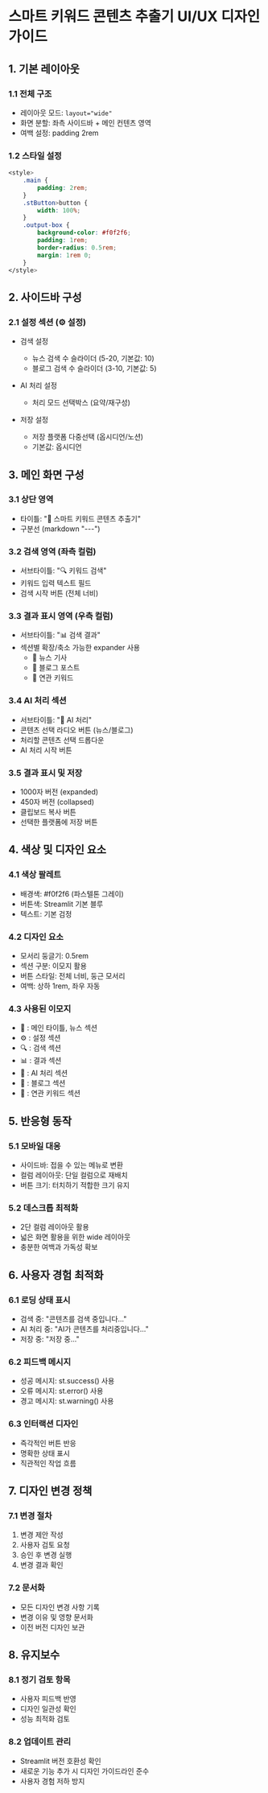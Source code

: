 # 스마트 키워드 콘텐츠 추출기 UI/UX 디자인 가이드

## 1. 기본 레이아웃

### 1.1 전체 구조
- 레이아웃 모드: `layout="wide"`
- 화면 분할: 좌측 사이드바 + 메인 컨텐츠 영역
- 여백 설정: padding 2rem

### 1.2 스타일 설정
```css
<style>
    .main {
        padding: 2rem;
    }
    .stButton>button {
        width: 100%;
    }
    .output-box {
        background-color: #f0f2f6;
        padding: 1rem;
        border-radius: 0.5rem;
        margin: 1rem 0;
    }
</style>
```

## 2. 사이드바 구성

### 2.1 설정 섹션 (⚙️ 설정)
- 검색 설정
  - 뉴스 검색 수 슬라이더 (5-20, 기본값: 10)
  - 블로그 검색 수 슬라이더 (3-10, 기본값: 5)

- AI 처리 설정
  - 처리 모드 선택박스 (요약/재구성)

- 저장 설정
  - 저장 플랫폼 다중선택 (옵시디언/노션)
  - 기본값: 옵시디언

## 3. 메인 화면 구성

### 3.1 상단 영역
- 타이틀: "📰 스마트 키워드 콘텐츠 추출기"
- 구분선 (markdown "---")

### 3.2 검색 영역 (좌측 컬럼)
- 서브타이틀: "🔍 키워드 검색"
- 키워드 입력 텍스트 필드
- 검색 시작 버튼 (전체 너비)

### 3.3 결과 표시 영역 (우측 컬럼)
- 서브타이틀: "📊 검색 결과"
- 섹션별 확장/축소 가능한 expander 사용
  - 📰 뉴스 기사
  - 📝 블로그 포스트
  - 🔄 연관 키워드

### 3.4 AI 처리 섹션
- 서브타이틀: "🤖 AI 처리"
- 콘텐츠 선택 라디오 버튼 (뉴스/블로그)
- 처리할 콘텐츠 선택 드롭다운
- AI 처리 시작 버튼

### 3.5 결과 표시 및 저장
- 1000자 버전 (expanded)
- 450자 버전 (collapsed)
- 클립보드 복사 버튼
- 선택한 플랫폼에 저장 버튼

## 4. 색상 및 디자인 요소

### 4.1 색상 팔레트
- 배경색: #f0f2f6 (파스텔톤 그레이)
- 버튼색: Streamlit 기본 블루
- 텍스트: 기본 검정

### 4.2 디자인 요소
- 모서리 둥글기: 0.5rem
- 섹션 구분: 이모지 활용
- 버튼 스타일: 전체 너비, 둥근 모서리
- 여백: 상하 1rem, 좌우 자동

### 4.3 사용된 이모지
- 📰 : 메인 타이틀, 뉴스 섹션
- ⚙️ : 설정 섹션
- 🔍 : 검색 섹션
- 📊 : 결과 섹션
- 🤖 : AI 처리 섹션
- 📝 : 블로그 섹션
- 🔄 : 연관 키워드 섹션

## 5. 반응형 동작

### 5.1 모바일 대응
- 사이드바: 접을 수 있는 메뉴로 변환
- 컬럼 레이아웃: 단일 컬럼으로 재배치
- 버튼 크기: 터치하기 적합한 크기 유지

### 5.2 데스크톱 최적화
- 2단 컬럼 레이아웃 활용
- 넓은 화면 활용을 위한 wide 레이아웃
- 충분한 여백과 가독성 확보

## 6. 사용자 경험 최적화

### 6.1 로딩 상태 표시
- 검색 중: "콘텐츠를 검색 중입니다..."
- AI 처리 중: "AI가 콘텐츠를 처리중입니다..."
- 저장 중: "저장 중..."

### 6.2 피드백 메시지
- 성공 메시지: st.success() 사용
- 오류 메시지: st.error() 사용
- 경고 메시지: st.warning() 사용

### 6.3 인터랙션 디자인
- 즉각적인 버튼 반응
- 명확한 상태 표시
- 직관적인 작업 흐름

## 7. 디자인 변경 정책

### 7.1 변경 절차
1. 변경 제안 작성
2. 사용자 검토 요청
3. 승인 후 변경 실행
4. 변경 결과 확인

### 7.2 문서화
- 모든 디자인 변경 사항 기록
- 변경 이유 및 영향 문서화
- 이전 버전 디자인 보관

## 8. 유지보수

### 8.1 정기 검토 항목
- 사용자 피드백 반영
- 디자인 일관성 확인
- 성능 최적화 검토

### 8.2 업데이트 관리
- Streamlit 버전 호환성 확인
- 새로운 기능 추가 시 디자인 가이드라인 준수
- 사용자 경험 저하 방지 